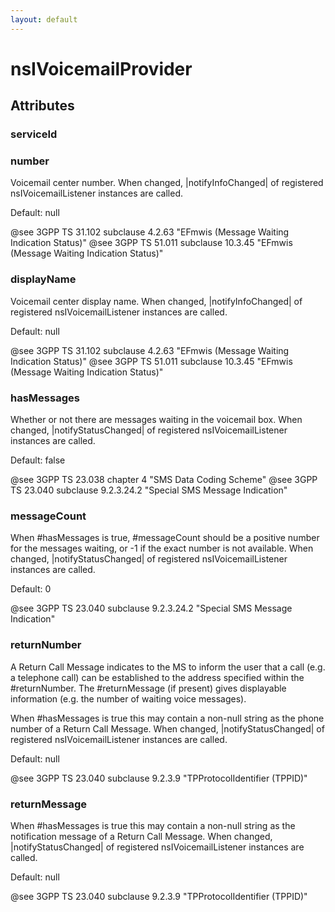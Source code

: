 ```yaml
---
layout: default
---
```


# nsIVoicemailProvider #

## Attributes ##

### serviceId ###

### number ###

Voicemail center number. When changed, |notifyInfoChanged| of registered
nsIVoicemailListener instances are called.

Default: null

@see 3GPP TS 31.102 subclause 4.2.63 "EFmwis (Message Waiting Indication Status)"
@see 3GPP TS 51.011 subclause 10.3.45 "EFmwis (Message Waiting Indication Status)"


### displayName ###

Voicemail center display name. When changed, |notifyInfoChanged| of
registered nsIVoicemailListener instances are called.

Default: null

@see 3GPP TS 31.102 subclause 4.2.63 "EFmwis (Message Waiting Indication Status)"
@see 3GPP TS 51.011 subclause 10.3.45 "EFmwis (Message Waiting Indication Status)"


### hasMessages ###

Whether or not there are messages waiting in the voicemail box. When
changed, |notifyStatusChanged| of registered nsIVoicemailListener instances
are called.

Default: false

@see 3GPP TS 23.038 chapter 4 "SMS Data Coding Scheme"
@see 3GPP TS 23.040 subclause 9.2.3.24.2 "Special SMS Message Indication"


### messageCount ###

When #hasMessages is true, #messageCount should be a positive number for
the messages waiting, or -1 if the exact number is not available. When
changed, |notifyStatusChanged| of registered nsIVoicemailListener instances
are called.

Default: 0

@see 3GPP TS 23.040 subclause 9.2.3.24.2 "Special SMS Message Indication"


### returnNumber ###

A Return Call Message indicates to the MS to inform the user that a call
(e.g. a telephone call) can be established to the address specified within
the #returnNumber. The #returnMessage (if present) gives displayable
information (e.g. the number of waiting voice messages).

When #hasMessages is true this may contain a non-null string as the phone
number of a Return Call Message. When changed, |notifyStatusChanged| of
registered nsIVoicemailListener instances are called.

Default: null

@see 3GPP TS 23.040 subclause 9.2.3.9 "TPProtocolIdentifier (TPPID)"


### returnMessage ###

When #hasMessages is true this may contain a non-null string as the
notification message of a Return Call Message. When changed,
|notifyStatusChanged| of registered nsIVoicemailListener instances are
called.

Default: null

@see 3GPP TS 23.040 subclause 9.2.3.9 "TPProtocolIdentifier (TPPID)"

